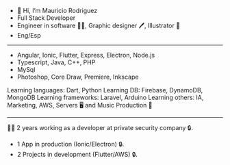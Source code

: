- 👋 Hi, I’m Mauricio Rodriguez
- Full Stack Developer 
- Engineer in software 👨‍💻, Graphic designer 🖊️, Illustrator 📓
- Eng/Esp
------------------------------------------------------------------
- Angular, Ionic, Flutter, Express, Electron, Node.js
- Typescript, Java, C++, PHP
- MySql
- Photoshop, Core Draw, Premiere, Inkscape

Learning languages: Dart, Python
Learning DB: Firebase, DynamoDB, MongoDB
Learning frameworks: Laravel, Arduino
Learning others: IA, Marketing, AWS, Servers 🖥 and Music Production 🎹

------------------------------------------------------------------
👨‍💼 2 years working as a developer at private security company 🔒.

- 1 App in production (Ionic/Electron) 🔒.
- 2 Projects in development (Flutter/AWS) 🔒.
<!---
dragonnmau/dragonnmau is a ✨ special ✨ repository because its `README.md` (this file) appears on your GitHub profile.
You can click the Preview link to take a look at your changes.
--->
